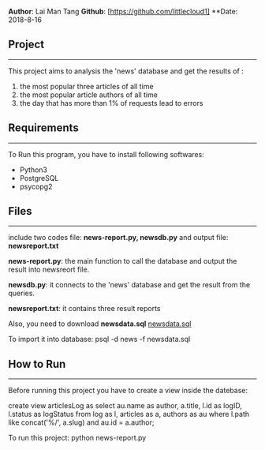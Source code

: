 **Author**: Lai Man Tang
**Github**: [https://github.com/littlecloud1]
**Date: 2018-8-16

## Project
--------------------------------------------------------------
This project aims to analysis the 'news' database
and get the results of :
  1. the most popular three articles of all time
  2. the most popular article authors of all time
  3. the day that has more than 1% of requests lead to errors


## Requirements
--------------------------------------------------------------
To Run this program, you have to install following softwares:

  * Python3
  * PostgreSQL
  * psycopg2


## Files
--------------------------------------------------------------
include two codes file: **news-report.py, newsdb.py**
and output file: **newsreport.txt**

**news-report.py**: the main function to call the database and output the result into newsreort file.

**newsdb.py**: it connects to the 'news' database and get the result from the queries.

**newsreport.txt**: it contains three result reports

Also, you need to download **newsdata.sql** 
[newsdata.sql](https://d17h27t6h515a5.cloudfront.net/topher/2016/August/57b5f748_newsdata/newsdata.zip)

To import it into database:
psql -d news -f newsdata.sql


## How to Run
--------------------------------------------------------------
Before running this project you have to create a view inside the datebase:

create view articlesLog as
select au.name as author, a.title, l.id as logID, l.status as logStatus
from log as l, articles as a, authors as au
where l.path like concat('%/', a.slug) and au.id = a.author;

To run this project:
python news-report.py
